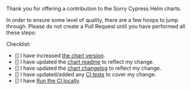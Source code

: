 Thank you for offering a contribution to the Sorry Cypress Helm charts.

In order to ensure some level of quality, there are a few hoops to jump through. Please do not create a Pull Request until you have performed all these steps:

Checklist:

* [] I have increased [the chart version](https://github.com/sorry-cypress/charts/blob/main/charts/sorry-cypress/Chart.yaml#L5).
* [] I have updated the [chart readme](https://github.com/sorry-cypress/charts/blob/main/charts/sorry-cypress/README.md) to reflect my change.
* [] I have updated the [chart changelog](https://github.com/sorry-cypress/charts/blob/main/charts/sorry-cypress/changelog.md) to reflect my change.
* [] I have updated/added any [CI tests](https://github.com/sorry-cypress/charts/tree/main/charts/sorry-cypress/ci) to cover my change.
* [] I have [Run the CI locally](https://github.com/sorry-cypress/charts/tree/main/charts/sorry-cypress/contributing/README.md).
